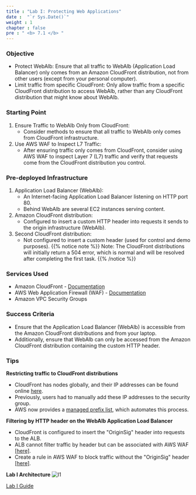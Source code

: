 ```yaml
---
title : "Lab I: Protecting Web Applications"
date :  "`r Sys.Date()`" 
weight : 1
chapter : false
pre : " <b> 7.1 </b> "
---
```

### Objective
- Protect WebAlb: Ensure that all traffic to WebAlb (Application Load Balancer) only comes from an Amazon CloudFront distribution, not from other users (except from your personal computer).
- Limit traffic from specific CloudFront: Only allow traffic from a specific CloudFront distribution to access WebAlb, rather than any CloudFront distribution that might know about WebAlb.

### Starting Point
1. Ensure Traffic to WebAlb Only from CloudFront:
   - Consider methods to ensure that all traffic to WebAlb only comes from CloudFront infrastructure.
2. Use AWS WAF to Inspect L7 Traffic:
   - After ensuring traffic only comes from CloudFront, consider using AWS WAF to inspect Layer 7 (L7) traffic and verify that requests come from the CloudFront distribution you control.

### Pre-deployed Infrastructure
1. Application Load Balancer (WebAlb):
   - An Internet-facing Application Load Balancer listening on HTTP port 80.
   - Behind WebAlb are several EC2 instances serving content.
2. Amazon CloudFront distribution:
   - Configured to insert a custom HTTP header into requests it sends to the origin infrastructure (WebAlb).
3. Second CloudFront distribution:
   - Not configured to insert a custom header (used for control and demo purposes).
{{% notice note %}}
Note: The CloudFront distributions will initially return a 504 error, which is normal and will be resolved after completing the first task.
{{% /notice %}}

### Services Used
- Amazon CloudFront - [Documentation](https://docs.aws.amazon.com/cloudfront/)
- AWS Web Application Firewall (WAF) - [Documentation](https://docs.aws.amazon.com/waf/)
- Amazon VPC Security Groups

### Success Criteria
- Ensure that the Application Load Balancer (WebAlb) is accessible from the Amazon CloudFront distributions and from your laptop.
- Additionally, ensure that WebAlb can only be accessed from the Amazon CloudFront distribution containing the custom HTTP header.

### Tips
**Restricting traffic to CloudFront distributions**
- CloudFront has nodes globally, and their IP addresses can be found online [here](https://docs.aws.amazon.com/vpc/latest/userguide/aws-ip-ranges.html).
- Previously, users had to manually add these IP addresses to the security group.
- AWS now provides a [managed prefix list](https://docs.aws.amazon.com/AmazonCloudFront/latest/DeveloperGuide/LocationsOfEdgeServers.html#managed-prefix-list), which automates this process.

**Filtering by HTTP header on the WebAlb Application Load Balancer**
- CloudFront is configured to insert the "OriginSig" header into requests to the ALB.
- ALB cannot filter traffic by header but can be associated with AWS WAF [[here]](https://us-east-1.console.aws.amazon.com/wafv2/homev2/web-acls?region=us-west-2).
- Create a rule in AWS WAF to block traffic without the "OriginSig" header [[here]](https://docs.aws.amazon.com/waf/latest/developerguide/waf-rules.html).

**Lab I Architecture**
![I1](/images/structure/I1.png)

[Lab I Guide](7.1.1-WI/_index.en.md)